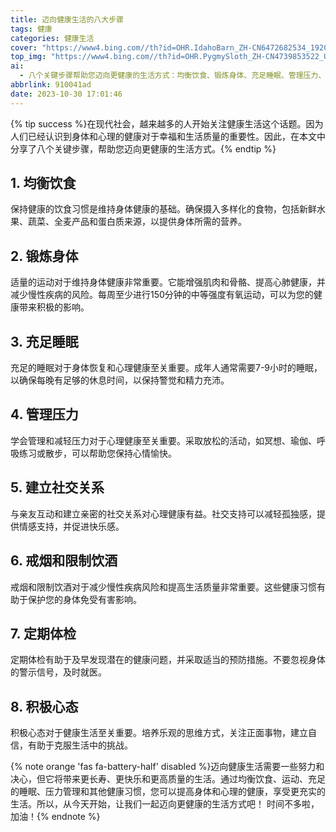 ```yaml
---
title: 迈向健康生活的八大步骤
tags: 健康
categories: 健康生活
cover: "https://www4.bing.com//th?id=OHR.IdahoBarn_ZH-CN6472682534_1920x1080.jpg&rf=LaDigue_1920x1080.jpg&pid=hp"
top_img: "https://www4.bing.com//th?id=OHR.PygmySloth_ZH-CN4739853522_UHD.jpg"
ai:
  - 八个关键步骤帮助您迈向更健康的生活方式：均衡饮食、锻炼身体、充足睡眠、管理压力、建立社交关系、戒烟限酒、定期体检和积极心态。
abbrlink: 910041ad
date: 2023-10-30 17:01:46
---
```

{% tip success %}在现代社会，越来越多的人开始关注健康生活这个话题。因为人们已经认识到身体和心理的健康对于幸福和生活质量的重要性。因此，在本文中分享了八个关键步骤，帮助您迈向更健康的生活方式。{% endtip %}



## 1. 均衡饮食
保持健康的饮食习惯是维持身体健康的基础。确保摄入多样化的食物，包括新鲜水果、蔬菜、全麦产品和蛋白质来源，以提供身体所需的营养。

## 2. 锻炼身体
适量的运动对于维持身体健康非常重要。它能增强肌肉和骨骼、提高心肺健康，并减少慢性疾病的风险。每周至少进行150分钟的中等强度有氧运动，可以为您的健康带来积极的影响。

## 3. 充足睡眠
充足的睡眠对于身体恢复和心理健康至关重要。成年人通常需要7-9小时的睡眠，以确保每晚有足够的休息时间，以保持警觉和精力充沛。

## 4. 管理压力
学会管理和减轻压力对于心理健康至关重要。采取放松的活动，如冥想、瑜伽、呼吸练习或散步，可以帮助您保持心情愉快。

## 5. 建立社交关系
与亲友互动和建立亲密的社交关系对心理健康有益。社交支持可以减轻孤独感，提供情感支持，并促进快乐感。

## 6. 戒烟和限制饮酒
戒烟和限制饮酒对于减少慢性疾病风险和提高生活质量非常重要。这些健康习惯有助于保护您的身体免受有害影响。

## 7. 定期体检
定期体检有助于及早发现潜在的健康问题，并采取适当的预防措施。不要忽视身体的警示信号，及时就医。

## 8. 积极心态
积极心态对于健康生活至关重要。培养乐观的思维方式，关注正面事物，建立自信，有助于克服生活中的挑战。


{% note orange 'fas fa-battery-half' disabled %}迈向健康生活需要一些努力和决心，但它将带来更长寿、更快乐和更高质量的生活。通过均衡饮食、运动、充足的睡眠、压力管理和其他健康习惯，您可以提高身体和心理的健康，享受更充实的生活。所以，从今天开始，让我们一起迈向更健康的生活方式吧！ 时间不多啦，加油！{% endnote %}

